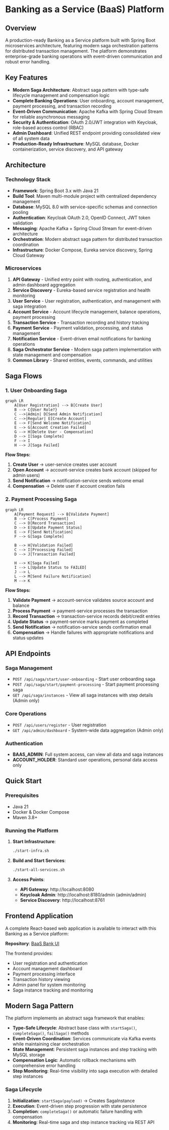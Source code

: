 # Banking as a Service (BaaS) Platform

## Overview

A production-ready Banking as a Service platform built with Spring Boot microservices architecture, featuring modern saga orchestration patterns for distributed transaction management. The platform demonstrates enterprise-grade banking operations with event-driven communication and robust error handling.

## Key Features

- **Modern Saga Architecture**: Abstract saga pattern with type-safe lifecycle management and compensation logic
- **Complete Banking Operations**: User onboarding, account management, payment processing, and transaction recording
- **Event-Driven Communication**: Apache Kafka with Spring Cloud Stream for reliable asynchronous messaging
- **Security & Authentication**: OAuth 2.0/JWT integration with Keycloak, role-based access control (RBAC)
- **Admin Dashboard**: Unified REST endpoint providing consolidated view of all system data
- **Production-Ready Infrastructure**: MySQL database, Docker containerization, service discovery, and API gateway

## Architecture

### Technology Stack
- **Framework**: Spring Boot 3.x with Java 21
- **Build Tool**: Maven multi-module project with centralized dependency management
- **Database**: MySQL 8.0 with service-specific schemas and connection pooling
- **Authentication**: Keycloak OAuth 2.0, OpenID Connect, JWT token validation
- **Messaging**: Apache Kafka + Spring Cloud Stream for event-driven architecture
- **Orchestration**: Modern abstract saga pattern for distributed transaction coordination
- **Infrastructure**: Docker Compose, Eureka service discovery, Spring Cloud Gateway

### Microservices

1. **API Gateway** - Unified entry point with routing, authentication, and admin dashboard aggregation
2. **Service Discovery** - Eureka-based service registration and health monitoring
3. **User Service** - User registration, authentication, and management with saga integration
4. **Account Service** - Account lifecycle management, balance operations, payment processing
5. **Transaction Service** - Transaction recording and history tracking
6. **Payment Service** - Payment validation, processing, and status management
7. **Notification Service** - Event-driven email notifications for banking operations
8. **Saga Orchestrator Service** - Modern saga pattern implementation with state management and compensation
9. **Common Library** - Shared entities, events, commands, and utilities

## Saga Flows

### 1. User Onboarding Saga

```mermaid
graph LR
    A[User Registration] --> B[Create User]
    B --> C{User Role?}
    C -->|Admin| D[Send Admin Notification]
    C -->|Regular| E[Create Account]
    E --> F[Send Welcome Notification]
    E --> G[Account Creation Failed] 
    G --> H[Delete User - Compensation]
    D --> I[Saga Complete]
    F --> I
    H --> J[Saga Failed]
```

**Flow Steps:**
1. **Create User** → user-service creates user account
2. **Open Account** → account-service creates bank account (skipped for admin users)
3. **Send Notification** → notification-service sends welcome email
4. **Compensation** → Delete user if account creation fails

### 2. Payment Processing Saga

```mermaid
graph LR
    A[Payment Request] --> B[Validate Payment]
    B --> C[Process Payment]
    C --> D[Record Transaction]
    D --> E[Update Payment Status]
    E --> F[Send Notification]
    F --> G[Saga Complete]
    
    B --> H[Validation Failed]
    C --> I[Processing Failed]
    D --> J[Transaction Failed]
    
    H --> K[Saga Failed]
    I --> L[Update Status to FAILED]
    J --> L
    L --> M[Send Failure Notification]
    M --> K
```

**Flow Steps:**
1. **Validate Payment** → account-service validates source account and balance
2. **Process Payment** → payment-service processes the transaction
3. **Record Transaction** → transaction-service records debit/credit entries
4. **Update Status** → payment-service marks payment as completed
5. **Send Notification** → notification-service sends confirmation email
6. **Compensation** → Handle failures with appropriate notifications and status updates

## API Endpoints

### Saga Management
- `POST /api/saga/start/user-onboarding` - Start user onboarding saga
- `POST /api/saga/start/payment-processing` - Start payment processing saga
- `GET /api/saga/instances` - View all saga instances with step details (Admin only)

### Core Operations
- `POST /api/users/register` - User registration
- `GET /api/admin/dashboard` - System-wide data aggregation (Admin only)

### Authentication
- **BAAS_ADMIN**: Full system access, can view all data and saga instances
- **ACCOUNT_HOLDER**: Standard user operations, personal data access only

## Quick Start

### Prerequisites
- Java 21
- Docker & Docker Compose
- Maven 3.8+

### Running the Platform

1. **Start Infrastructure**:
   ```bash
   ./start-infra.sh
   ```

2. **Build and Start Services**:
   ```bash
   ./start-all-services.sh
   ```

3. **Access Points**:
   - **API Gateway**: http://localhost:8080
   - **Keycloak Admin**: http://localhost:8180/admin (admin/admin)
   - **Service Discovery**: http://localhost:8761

## Frontend Application

A complete React-based web application is available to interact with this Banking as a Service platform:

**Repository**: [BaaS Bank UI](https://github.com/rajeswarandhandapani/baas-bank-ui)

The frontend provides:
- User registration and authentication
- Account management dashboard
- Payment processing interface
- Transaction history viewing
- Admin panel for system monitoring
- Saga instance tracking and monitoring

## Modern Saga Pattern

The platform implements an abstract saga framework that enables:

- **Type-Safe Lifecycle**: Abstract base class with `startSaga()`, `completeSaga()`, `failSaga()` methods
- **Event-Driven Coordination**: Services communicate via Kafka events while maintaining clear orchestration
- **State Management**: Persistent saga instances and step tracking with MySQL storage
- **Compensation Logic**: Automatic rollback mechanisms with comprehensive error handling
- **Step Monitoring**: Real-time visibility into saga execution with detailed step instances

### Saga Lifecycle

1. **Initialization**: `startSaga(payload)` → Creates SagaInstance
2. **Execution**: Event-driven step progression with state persistence
3. **Completion**: `completeSaga()` or automatic failure handling with compensation
4. **Monitoring**: Real-time saga and step instance tracking via REST API
